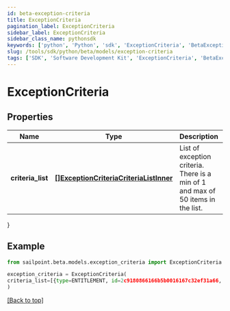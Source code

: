 ```yaml
---
id: beta-exception-criteria
title: ExceptionCriteria
pagination_label: ExceptionCriteria
sidebar_label: ExceptionCriteria
sidebar_class_name: pythonsdk
keywords: ['python', 'Python', 'sdk', 'ExceptionCriteria', 'BetaExceptionCriteria'] 
slug: /tools/sdk/python/beta/models/exception-criteria
tags: ['SDK', 'Software Development Kit', 'ExceptionCriteria', 'BetaExceptionCriteria']
---
```


# ExceptionCriteria


## Properties

Name | Type | Description | Notes
------------ | ------------- | ------------- | -------------
**criteria_list** | [**[]ExceptionCriteriaCriteriaListInner**](exception-criteria-criteria-list-inner) | List of exception criteria. There is a min of 1 and max of 50 items in the list. | [optional] 
}

## Example

```python
from sailpoint.beta.models.exception_criteria import ExceptionCriteria

exception_criteria = ExceptionCriteria(
criteria_list=[{type=ENTITLEMENT, id=2c9180866166b5b0016167c32ef31a66, existing=true}, {type=ENTITLEMENT, id=2c9180866166b5b0016167c32ef31a67, existing=false}]
)

```
[[Back to top]](#) 

